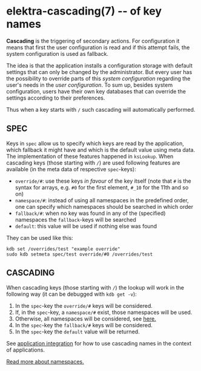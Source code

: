 elektra-cascading(7) -- of key names
====================================

**Cascading** is the triggering of secondary actions.
For configuration it means that first the user configuration is read
and if this attempt fails, the system configuration is used as fallback.

The idea is that the application installs a configuration storage
with default settings that can only be changed by the administrator.
But every user has the possibility to override parts of this *system
configuration* regarding the user's needs in the *user configuration*.
To sum up, besides system configuration, users have their own key
databases that can override the settings according to their preferences.

Thus when a key starts with `/` such cascading will automatically
performed.

## SPEC

Keys in `spec` allow us to specify which keys are read by the application,
which fallback it might have and which is the default value using
meta data. The implementation of these features happened in `ksLookup`.
When cascading keys (those starting with `/`) are used following features
are available (in the meta data of respective `spec`-keys):

- `override/#`: use these keys *in favour* of the key itself (note that
    `#` is the syntax for arrays, e.g. `#0` for the first element,
    `#_10` for the 11th and so on)
- `namespace/#`: instead of using all namespaces in the predefined order,
    one can specify which namespaces should be searched in which order
- `fallback/#`: when no key was found in any of the (specified) namespaces
    the `fallback`-keys will be searched
- `default`: this value will be used if nothing else was found

They can be used like this:

	kdb set /overrides/test "example override"
	sudo kdb setmeta spec/test override/#0 /overrides/test

## CASCADING

When cascading keys (those starting with `/`) the lookup will work in the
following way (it can be debugged with `kdb get -v`):

1. In the `spec`-key the `override/#` keys will be considered.
2. If, in the `spec`-key, a `namespace/#` exist, those namespaces
    will be used.
3. Otherwise, all namespaces will be considered, see
    [here.](/doc/help/elektra-namespaces.md)
4. In the `spec`-key the `fallback/#` keys will be considered.
5. In the `spec`-key the `default` value will be returned.


See [application integration](/doc/tutorials/application-integration.md)
for how to use cascading names in the context of applications.

[Read more about namespaces.](/doc/help/elektra-namespaces.md)
